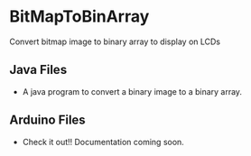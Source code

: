 # BitMapToBinArray
Convert bitmap image to binary array to display on LCDs

## Java Files
  - A java program to convert a binary image to a binary array.
  
  
  
## Arduino Files
  - Check it out!! Documentation coming soon.   
  
